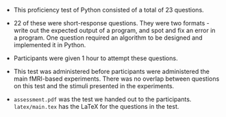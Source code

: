 - This proficiency test of Python consisted of a total of 23 questions.

- 22 of these were short-response questions. They were two formats - write out the expected output of a program, and spot and fix an error in a program. One question required an algorithm to be designed and implemented it in Python.

- Participants were given 1 hour to attempt these questions.

- This test was administered before participants were administered the main fMRI-based experiments. There was no overlap between questions on this test and the stimuli presented in the experiments.

- `assessment.pdf` was the test we handed out to the participants. `latex/main.tex` has the LaTeX for the questions in the test.
